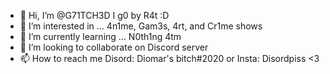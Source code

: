 - 👋 Hi, I’m @G71TCH3D I g0 by R4t :D
- 👀 I’m interested in ... 4n1me, Gam3s, 4rt, and Cr1me shows
- 🌱 I’m currently learning ... N0th1ng 4tm
- 💞️ I’m looking to collaborate on Discord server
- 📫 How to reach me Disord: Diomar's bitch#2020 or Insta: Disordpiss
<3 
